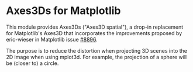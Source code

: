 # Axes3Ds for Matplotlib

This module provides Axes3Ds ("Axes3D spatial"), a drop-in replacement for
Matplotlib's Axes3D that incorporates the improvements proposed by eric-wieser
in Matplotlib issue [#8896](https://github.com/matplotlib/matplotlib/pull/8896).

The purpose is to reduce the distortion when projecting 3D scenes into the 2D
image when using mplot3d. For example, the projection of a sphere will be
(closer to) a circle.
